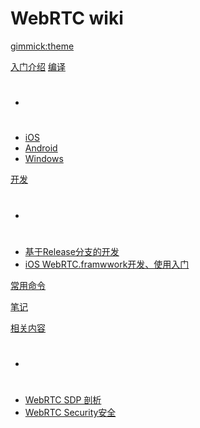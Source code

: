 <!--
  -- Name of your wiki
  -- Do NOT remove the leading `#` character.
  -->

# WebRTC wiki


<!--
  -- Default theme
  -- (Read: http://dynalon.github.io/mdwiki/#!customizing.md#Theme_chooser)
  -->
<!-- [gimmick:themechooser](Choose theme) -->
[gimmick:theme](yeti)


<!--
  -- Navigation
  -- (Read: http://dynalon.github.io/mdwiki/#!quickstart.md#Adding_a_navigation)
  -->

[入门介绍](pages/intro.md)
[编译]()

  * # 
  * [iOS](pages/iOS.md)
  * [Android](pages/Android.md)
  * [Windows](pages/Windows.md)

[开发]()

  * # 
  * [基于Release分支的开发](pages/develop_with_release.md)
  * [iOS WebRTC.framwwork开发、使用入门](pages/iOS/HRRTC-begin.md)

[常用命令](pages/cmd.md)

[笔记](pages/note-list.md)

[相关内容]()

  * #
  * [WebRTC SDP 剖析](/sdp-anatomy/)
  * [WebRTC Security安全](http://webrtc-security.github.io/)


<!-- A more complex navigation example: ----------------------------------------

[Menu Item 1]()

  * # SubMenu Heading 1
  * [SubMenu Item 1](pages/subitem1.md)
  * [SubMenu Item 2](pages/subitem2.md)
  - - - -
  * # SubMenu Heading 2
  * [SubMenu Item 3](pages/subitem3.md)
  - - - -
  * # SubMenu Heading 3
  * [SubMenu Item 3](pages/subitem3.md)

[Menu Item 2](pages/item2.md)

[Menu Item 3](pages/item3.md)

---------------------------------------------------------------------------- -->

<!--
  -- Change the Language
  -- Could be useful when there's more than one language wiki.
  -->

<!--
[Change the Language]()

  * [English (United States)](/en_US/)
  * [English (United Kingdom)](/en_GB/)
  * [Italian](/it/)
-->

<!--
  -- Let the user choose a theme
  -- (Read: http://dynalon.github.io/mdwiki/#!quickstart.md#Adding_a_navigation)
  -->

<!--
[gimmick:themechooser](Choose theme)
-->
